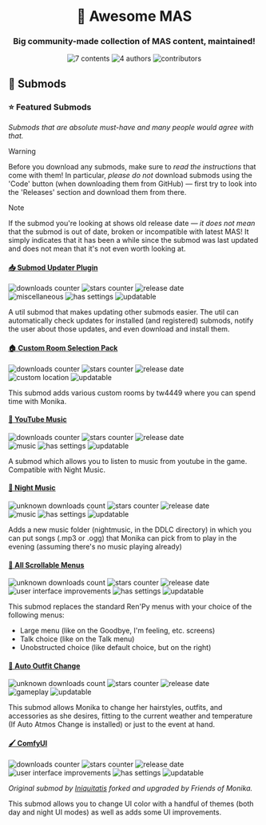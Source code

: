 <h1 align="center">💃 Awesome MAS</h1>
<h3 align="center">Big community-made collection of MAS content, maintained!</h3>

<p align="center">
    <img alt="7 contents" src="https://img.shields.io/badge/📦_Contents-7-green">
    <img alt="4 authors" src="https://img.shields.io/badge/🧑‍🎨_Authors-4-blue">
    <img alt="contributors" src="https://img.shields.io/github/contributors-anon/friends-of-monika/mas-awesome-content?label=👷+contributors">
</p>

## 🔧 Submods

### ⭐ Featured Submods

*Submods that are absolute must-have and many people would agree with that.*

> [!WARNING]
> Before you download any submods, make sure to *read the instructions* that
> come with them! In particular, *please do not* download submods using the
> 'Code' button (when downloading them from GitHub) &mdash; first try to look
> into the 'Releases' section and download them from there.

> [!NOTE]
> If the submod you're looking at shows old release date &mdash; *it does not
> mean* that the submod is out of date, broken or incompatible with latest MAS!
> It simply indicates that it has been a while since the submod was last
> updated and does not mean that it's not even worth looking at.

#### [📥 Submod Updater Plugin](https://github.com/booplicate/MAS-Submods-SubmodUpdaterPlugin)

![downloads counter](https://img.shields.io/github/downloads/booplicate/MAS-Submods-SubmodUpdaterPlugin/total?label=📥+downloads)
![stars counter](https://img.shields.io/github/stars/booplicate/MAS-Submods-SubmodUpdaterPlugin?label=⭐+stars)
![release date](https://img.shields.io/github/release-date/booplicate/MAS-Submods-SubmodUpdaterPlugin?label=⏳+release)
<br>
![miscellaneous](https://img.shields.io/badge/⚗️-miscellaneous-purple)
![has settings](https://img.shields.io/badge/🔧-has_settings-lightgray)
![updatable](https://img.shields.io/badge/📥-updatable-yellow)

A util submod that makes updating other submods easier. The util can
automatically check updates for installed (and registered) submods, notify the
user about those updates, and even download and install them.


#### [🏠 Custom Room Selection Pack](https://github.com/tw4449-s-MAS-Submods/tw4449-Custom-Room-Selection-Pack-Main-Repository)

![downloads counter](https://img.shields.io/github/downloads/tw4449-s-MAS-Submods/tw4449-Custom-Room-Selection-Pack-Main-Repository/total?label=📥+downloads)
![stars counter](https://img.shields.io/github/stars/tw4449-s-MAS-Submods/tw4449-Custom-Room-Selection-Pack-Main-Repository?label=⭐+stars)
![release date](https://img.shields.io/github/release-date/tw4449-s-MAS-Submods/tw4449-Custom-Room-Selection-Pack-Main-Repository?label=⏳+release)
<br>
![custom location](https://img.shields.io/badge/🌳-custom_location-green)
![updatable](https://img.shields.io/badge/📥-updatable-yellow)

This submod adds various custom rooms by tw4449 where you can spend time with Monika.


#### [🎵 YouTube Music](https://github.com/Booplicate/MAS-Submods-YouTubeMusic)

![downloads counter](https://img.shields.io/github/downloads/Booplicate/MAS-Submods-YouTubeMusic/total?label=📥+downloads)
![stars counter](https://img.shields.io/github/stars/Booplicate/MAS-Submods-YouTubeMusic?label=⭐+stars)
![release date](https://img.shields.io/github/release-date/Booplicate/MAS-Submods-YouTubeMusic?label=⏳+release)
<br>
![music](https://img.shields.io/badge/🎼-music-lightblue)
![has settings](https://img.shields.io/badge/🔧-has_settings-lightgray)
![updatable](https://img.shields.io/badge/📥-updatable-yellow)

A submod which allows you to listen to music from youtube in the game.
Compatible with Night Music.


#### [🌙 Night Music](https://github.com/multimokia/MAS-Submod-Nightmusic)

![unknown downloads count](https://img.shields.io/badge/📥_downloads-N/A-yellow)
![stars counter](https://img.shields.io/github/stars/multimokia/MAS-Submod-Nightmusic?label=⭐+stars)
![release date](https://img.shields.io/github/release-date/multimokia/MAS-Submod-Nightmusic?label=⏳+release)
<br>
![music](https://img.shields.io/badge/🎼-music-lightblue)
![has settings](https://img.shields.io/badge/🔧-has_settings-lightgray)
![updatable](https://img.shields.io/badge/📥-updatable-yellow)

Adds a new music folder (nightmusic, in the DDLC directory) in which you can put
songs (.mp3 or .ogg) that Monika can pick from to play in the evening (assuming
there's no music playing already)


#### [📜 All Scrollable Menus](https://github.com/multimokia/MAS-Submod-consistent-menus)

![unknown downloads count](https://img.shields.io/badge/📥_downloads-N/A-yellow)
![stars counter](https://img.shields.io/github/stars/multimokia/MAS-Submod-consistent-menus?label=⭐+stars)
![release date](https://img.shields.io/github/release-date/multimokia/MAS-Submod-consistent-menus?label=⏳+release)
<br>
![user interface improvements](https://img.shields.io/badge/🖌️-UI_improvements-pink)
![has settings](https://img.shields.io/badge/🔧-has_settings-lightgray)
![updatable](https://img.shields.io/badge/📥-updatable-yellow)

This submod replaces the standard Ren'Py menus with your choice of the
following menus:
- Large menu (like on the Goodbye, I'm feeling, etc. screens)
- Talk choice (like on the Talk menu)
- Unobstructed choice (like default choice, but on the right)


#### [👗 Auto Outfit Change](https://github.com/multimokia/MAS-Submod-Auto-Outfit-Change)

![unknown downloads count](https://img.shields.io/badge/📥_downloads-N/A-yellow)
![stars counter](https://img.shields.io/github/stars/multimokia/MAS-Submod-Auto-Outfit-Change?label=⭐+stars)
![release date](https://img.shields.io/github/release-date/multimokia/MAS-Submod-Auto-Outfit-Change?label=⏳+release)
<br>
![gameplay](https://img.shields.io/badge/⚙️-gameplay-blue)
![updatable](https://img.shields.io/badge/📥-updatable-yellow)

This submod allows Monika to change her hairstyles, outfits, and accessories as
she desires, fitting to the current weather and temperature (If Auto Atmos
Change is installed) or just to the event at hand.

#### [🖌️ ComfyUI](https://github.com/Friends-of-Monika/ddlc-comfy-ui)

![downloads counter](https://img.shields.io/github/downloads/Friends-of-Monika/ddlc-comfy-ui/total?label=📥+downloads)
![stars counter](https://img.shields.io/github/stars/Friends-of-Monika/ddlc-comfy-ui?label=⭐+stars)
![release date](https://img.shields.io/github/release-date/Friends-of-Monika/ddlc-comfy-ui?label=⏳+release)
<br>
![user interface improvements](https://img.shields.io/badge/🖌️-UI_improvements-pink)
![has settings](https://img.shields.io/badge/🔧-has_settings-lightgray)
![updatable](https://img.shields.io/badge/📥-updatable-yellow)

*Original submod by [Iniquitatis](https://github.com/Iniquitatis/DDLCComfyUI)
forked and upgraded by Friends of Monika.*

This submod allows you to change UI color with a handful of themes (both day and
night UI modes) as well as adds some UI improvements.